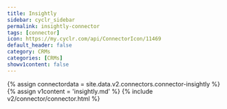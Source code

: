 ```yaml
---
title: Insightly
sidebar: cyclr_sidebar
permalink: insightly-connector
tags: [connector]
icon: https://my.cyclr.com/api/ConnectorIcon/11469
default_header: false
category: CRMs
categories: [CRMs]
showv1content: false
---
```

{% assign connectordata = site.data.v2.connectors.connector-insightly %}
{% assign v1content = 'insightly.md' %}
{% include v2/connector/connector.html %}	